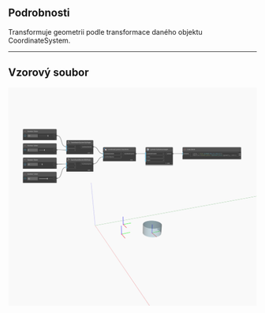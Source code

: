 ## Podrobnosti
Transformuje geometrii podle transformace daného objektu CoordinateSystem.
___
## Vzorový soubor

![Transform (cs)](./Autodesk.DesignScript.Geometry.Geometry.Transform(geometry,%20cs)_img.jpg)

